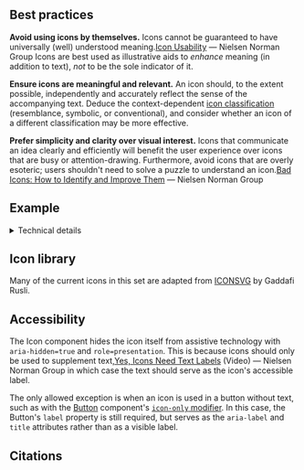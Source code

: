 <!--lead
  Icons are useful illustrative aids that can enhance understanding, supplement meaning, and reinforce brand tone and style. However, if used improperly, icons can be distracting, confusing, and potentially misleading.
lead-->

## Best practices

**Avoid using icons by themselves.** Icons cannot be guaranteed to have universally (well) understood meaning.<span data-footnote>[Icon Usability](https://www.nngroup.com/articles/icon-usability/) — Nielsen Norman Group</span> Icons are best used as illustrative aids to *enhance* meaning (in addition to text), *not* to be the sole indicator of it.

**Ensure icons are meaningful and relevant.** An icon should, to the extent possible, independently and accurately reflect the sense of the accompanying text. Deduce the context-dependent [icon classification](https://www.nngroup.com/articles/classifying-icons/) (resemblance, symbolic, or conventional), and consider whether an icon of a different classification may be more effective.

**Prefer simplicity and clarity over visual interest.** Icons that communicate an idea clearly and efficiently will benefit the user experience over icons that are busy or attention-drawing. Furthermore, avoid icons that are overly esoteric; users shouldn't need to solve a puzzle to understand an icon.<span data-footnote>[Bad Icons: How to Identify and Improve Them](https://www.nngroup.com/articles/bad-icons/) — Nielsen Norman Group</span>

## Example

<!--twig
{% embed "@tch/includes/example-box/example-box.html.twig" with {
  examples: {
    "Twig": '{{ include("@tcds/components/icon/icon.html.twig", {
  icon: "info",
}) }}',
    "HTML": '<span class="Icon" data-component="Icon" aria-hidden="true" role="presentation">
  <svg xmlns="http://www.w3.org/2000/svg" viewBox="0 0 24 24" fill="none" stroke="currentColor" stroke-width="3" stroke-linecap="square"><circle cx="12" cy="12" r="10"></circle><path d="M12 16v-4m0-4h0"></path></svg>
</span>',
  },
} %}
  {% block result %}
    {{ include("@tcds/components/icon/icon.html.twig", {
      icon: "info",
    }) }}
  {% endblock %}
{% endembed %}
twig-->

<details>
  <summary>Technical details</summary>
  <div>

The Icon component works by directly [`include`-ing](https://twig.symfony.com/doc/3.x/functions/include.html) an icon's SVG file as a Twig template, which outputs the code in the HTML. This is to avoid extra [HTTP requests](https://developer.mozilla.org/en-US/docs/Web/HTTP/Methods) and to allow for the direct styling of the icon with CSS.

The default styling of an icon is based on its parent element. It inherits the text `color` for its `stroke` or `fill` (`currentColor`), and the `height` is set to `1em`, i.e. 100% of the parent's `font-size`.

Alternatively, for no styling or HTML wrapping at all, bare icons can be directly included in Twig. All icons are placed in the `icons/` folder of the theme's `template/` directory (accessible from any directory via the configured [template namespace](https://www.drupal.org/docs/8/theming-drupal-8/including-part-template#s-the-recommended-method), e.g. `@tch`), with the extension `.svg.twig`.

<!--twig
{% embed "@tch/includes/example-box/example-box.html.twig" with {
  examples: {
    "Twig": '{{ include("@tcds/icons/info.svg.twig") }}',
    "HTML": '<svg xmlns="http://www.w3.org/2000/svg" viewBox="0 0 24 24" fill="none" stroke="currentColor" stroke-width="3" stroke-linecap="square"><circle cx="12" cy="12" r="10"></circle><path d="M12 16v-4m0-4h0"></path></svg>',
  },
} %}
  {% block result %}
    {{ include("@tcds/components/icon/icon.html.twig", {
      icon: "info",
    }) }}
  {% endblock %}
{% endembed %}
twig-->

Use caution when doing this—styling and [accessibility considerations](#accessibility) will have to be handled manually.
</div>
</details>


## Icon library

Many of the current icons in this set are adapted from [ICONSVG](https://iconsvg.xyz) by Gaddafi Rusli.

<!--twig
  {% set icons = ["check", "chevron-down", "chevron-left", "chevron-right", "chevrons-down", "chevrons-up", "code", "edit", "eye", "grid", "hamburger", "info", "list", "maximize", "minimize", "pause", "play", "type", "wheelchair", "x"] %}
  <ul class="icon-grid" data-in-viewport="false">
    {% for index, icon in icons %}
      <li data-svg-snippet='{% autoescape %}{{ include("@tcds/icons/#{icon}.svg.twig") }}{% endautoescape %}' class="icon-grid__item" style="animation-delay: {{ (index + 1) * 50 }}ms" title="Click to copy SVG code">
        {{ include("@tcds/components/icon/icon.html.twig", {
          icon: icon,
        }) }}
        <span class="icon-grid__label">{{ icon }}</span>
      </li>
    {% endfor %}
  </ul>
twig-->

## Accessibility
The Icon component hides the icon itself from assistive technology with `aria-hidden=true` and `role=presentation`. This is because icons should only be used to supplement text,<span data-footnote>[Yes, Icons Need Text Labels](https://www.nngroup.com/videos/icon-text-labels/) (Video) — Nielsen Norman Group</span> in which case the text should serve as the icon's accessible label.

The only allowed exception is when an icon is used in a button without text, such as with the [Button](/components/button) component's [<code>icon-only</code> modifier](/components/button#icon-button). In this case, the Button's `label` property is still required, but serves as the `aria-label` and `title` attributes rather than as a visible label.

## Citations
<!--twig {{ include("@tch/components/footnotes/footnotes.html.twig") }} twig-->